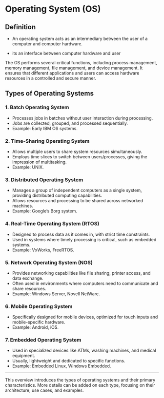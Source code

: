 # Operating System (OS)

## Definition

- An operating system acts as an intermediary between the user of a computer and computer hardware.

- its an interface between computer hardware and user

The OS performs several critical functions, including process management, memory management, file management, and device management. It ensures that different applications and users can access hardware resources in a controlled and secure manner.

## Types of Operating Systems

### 1. **Batch Operating System**
   - Processes jobs in batches without user interaction during processing.
   - Jobs are collected, grouped, and processed sequentially.
   - Example: Early IBM OS systems.

### 2. **Time-Sharing Operating System**
   - Allows multiple users to share system resources simultaneously.
   - Employs time slices to switch between users/processes, giving the impression of multitasking.
   - Example: UNIX.

### 3. **Distributed Operating System**
   - Manages a group of independent computers as a single system, providing distributed computing capabilities.
   - Allows resources and processing to be shared across networked machines.
   - Example: Google’s Borg system.

### 4. **Real-Time Operating System (RTOS)**
   - Designed to process data as it comes in, with strict time constraints.
   - Used in systems where timely processing is critical, such as embedded systems.
   - Example: VxWorks, FreeRTOS.

### 5. **Network Operating System (NOS)**
   - Provides networking capabilities like file sharing, printer access, and data exchange.
   - Often used in environments where computers need to communicate and share resources.
   - Example: Windows Server, Novell NetWare.

### 6. **Mobile Operating System**
   - Specifically designed for mobile devices, optimized for touch inputs and mobile-specific hardware.
   - Example: Android, iOS.

### 7. **Embedded Operating System**
   - Used in specialized devices like ATMs, washing machines, and medical equipment.
   - Usually, lightweight and dedicated to specific functions.
   - Example: Embedded Linux, Windows Embedded.

---

This overview introduces the types of operating systems and their primary characteristics. More details can be added on each type, focusing on their architecture, use cases, and examples.





